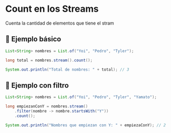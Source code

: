 # Count en los Streams

Cuenta la cantidad de elementos que tiene el stram

## 🧪 Ejemplo básico
```java
List<String> nombres = List.of("Yoi", "Pedro", "Tyler");

long total = nombres.stream().count();

System.out.println("Total de nombres: " + total); // 3
```

## 🧪 Ejemplo con filtro
```java
List<String> nombres = List.of("Yoi", "Pedro", "Tyler", "Yamato");

long empiezanConY = nombres.stream()
    .filter(nombre -> nombre.startsWith("Y"))
    .count();

System.out.println("Nombres que empiezan con Y: " + empiezaConY); // 2
```

